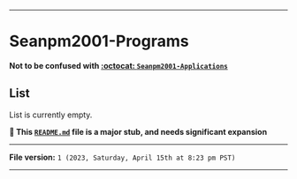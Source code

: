 
***

# Seanpm2001-Programs

**Not to be confused with [:octocat: `Seanpm2001-Applications`](https://github.com/seanpm2001/Seanpm2001-Applications/)**

## List

List is currently empty.

**🌱️ This [`README.md`](/README.md) file is a major stub, and needs significant expansion**

***

**File version:** `1 (2023, Saturday, April 15th at 8:23 pm PST)`

***
